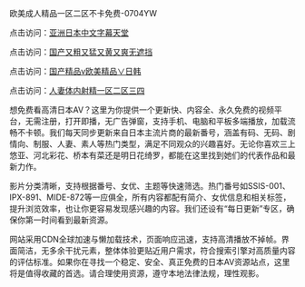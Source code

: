 
欧美成人精品一区二区不卡免费-0704YW

点击访问：<a href="https://bered.pages.dev/">亚洲日本中文字幕天堂</a>

点击访问：<a href="https://rtj-3zo.pages.dev/">国产又粗又猛又黄又爽无遮挡</a>

点击访问：<a href="https://vassv.pages.dev/">国产精品v欧美精品∨日韩</a>

点击访问：<a href="https://gsd-agv.pages.dev/">人妻体内射精一区二区三四</a>

想免费看高清日本AV？这里为你提供一个更新快、内容全、永久免费的视频平台，无需注册，打开即播，无广告弹窗，支持手机、电脑和平板多端播放，加载流畅不卡顿。我们每天同步更新来自日本主流片商的最新番号，涵盖有码、无码、剧情向、制服、人妻、素人等热门类型，满足不同观众的兴趣喜好。无论你喜欢三上悠亚、河北彩花、桥本有菜还是明日花绮罗，都能在这里找到她们的代表作品和最新力作。

影片分类清晰，支持根据番号、女优、主题等快速筛选。热门番号如SSIS-001、IPX-891、MIDE-872等一应俱全，所有内容都配有简介、女优信息和相关标签，提升浏览效率，也让你更容易发现感兴趣的内容。我们还设有“每日更新”专区，确保你第一时间看到最新资源。

网站采用CDN全球加速与懒加载技术，页面响应迅速，支持高清播放不掉帧。界面简洁，无多余干扰元素，整体体验更贴近用户需求，符合搜索引擎对高质量内容的评估标准。如果你在寻找一个稳定、安全、真正免费的日本AV资源站点，这里将是值得收藏的首选。请合理使用资源，遵守本地法律法规，理性观影。

<span style="display:none;">[Canonical link]( https://github.com/bkpp20250704/bkpp3 ）</span>
